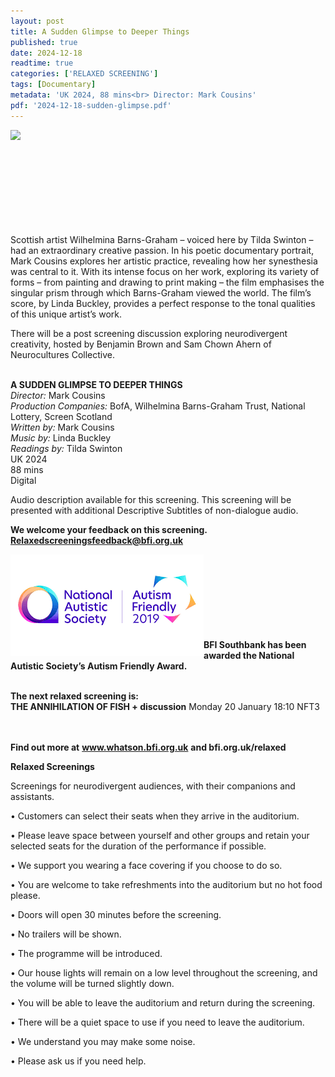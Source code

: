 ```yaml
---
layout: post
title: A Sudden Glimpse to Deeper Things
published: true
date: 2024-12-18
readtime: true
categories: ['RELAXED SCREENING']
tags: [Documentary]
metadata: 'UK 2024, 88 mins<br> Director: Mark Cousins'
pdf: '2024-12-18-sudden-glimpse.pdf'
---
```


<img style="float: left;" src="/img/sudden-glimpse.jpeg"><br><br><br><br><br><br><br><br><br>


Scottish artist Wilhelmina Barns-Graham – voiced here by Tilda Swinton – had an extraordinary creative passion. In his poetic documentary portrait, Mark Cousins explores her artistic practice, revealing how her synesthesia was central to it. With its intense focus on her work, exploring its variety of forms – from painting and drawing to print making – the film emphasises the singular prism through which Barns-Graham viewed the world. The film’s score, by Linda Buckley, provides a perfect response to the tonal qualities of this unique artist’s work.

There will be a post screening discussion exploring neurodivergent creativity, hosted by Benjamin Brown and Sam Chown Ahern of Neurocultures Collective.
<br><br>

**A SUDDEN GLIMPSE TO DEEPER THINGS**  
_Director:_ Mark Cousins<br>
_Production Companies:_ BofA, Wilhelmina Barns-Graham Trust, National Lottery, Screen Scotland<br>
_Written by:_ Mark Cousins<br>
_Music by:_ Linda Buckley<br>
_Readings by:_ Tilda Swinton<br>
UK 2024<br>
88 mins<br>
Digital<br>


Audio description available for this screening. This screening will be presented with additional Descriptive Subtitles of non-dialogue audio.
<br>

**We welcome your feedback on this screening. Relaxedscreeningsfeedback@bfi.org.uk**


<img style="float: left;" src="/img/autistic_society.png"><br><br><br><br><br><br><br><br>
**BFI Southbank has been awarded the National Autistic Society’s Autism Friendly Award.**
<br> <br>


**The next relaxed screening is:**<br> 
**THE ANNIHILATION OF FISH + discussion**
Monday 20 January 18:10 NFT3
<br>    
<br>


**Find out more at**
**www.whatson.bfi.org.uk**
**and bfi.org.uk/relaxed**
<br>

**Relaxed Screenings**

Screenings for neurodivergent audiences, with their companions and assistants.

• Customers can select their seats when they arrive in the auditorium. 

• Please leave space between yourself and other groups and retain your selected seats for the duration of the performance if possible.

• We support you wearing a face covering if you choose to do so.

• You are welcome to take refreshments into the auditorium but no hot food please.

• Doors will open 30 minutes before the screening.

• No trailers will be shown.

• The programme will be introduced.

• Our house lights will remain on a low level throughout the screening, and the volume will be turned slightly down.

• You will be able to leave the auditorium and return during the screening.

• There will be a quiet space to use if you need to leave the auditorium.

• We understand you may make some noise.

• Please ask us if you need help.
<br><br>

<!--stackedit_data:
eyJoaXN0b3J5IjpbMTg3NDA4MDYxLDczMDk5ODExNl19
-->
